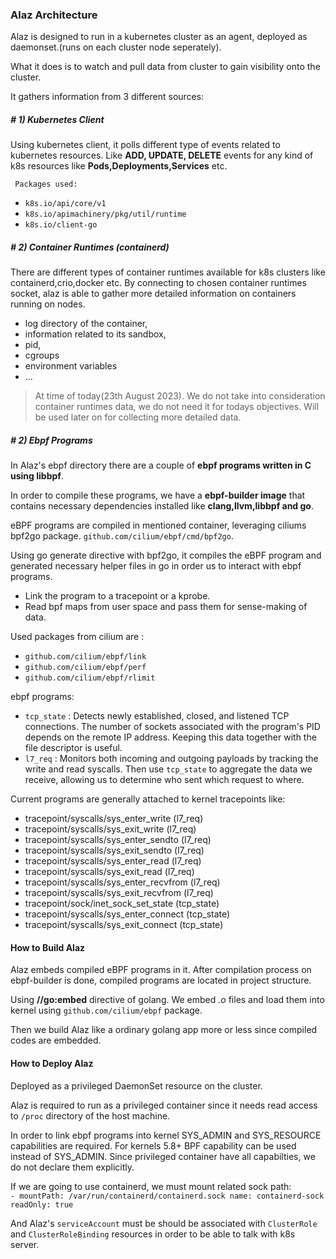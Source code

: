 ### Alaz Architecture
Alaz is designed to run in a kubernetes cluster as an agent, deployed as daemonset.(runs on each cluster node seperately).

What it does is to watch and pull data from cluster to gain visibility onto the cluster.

It gathers information from 3 different sources:
 
##### #  	1) Kubernetes Client
Using kubernetes client, it polls different type of events related to kubernetes resources. Like **ADD, UPDATE, DELETE** events for any kind of k8s resources like **Pods,Deployments,Services** etc.

	 Packages used: 
- 	 `k8s.io/api/core/v1`
- 	 `k8s.io/apimachinery/pkg/util/runtime`
- 	 `k8s.io/client-go`

##### #  	2) Container Runtimes (containerd)
There are different types of container runtimes available for k8s clusters like containerd,crio,docker etc.
By connecting to chosen container runtimes socket, alaz is able to gather more detailed information on containers running on nodes.
- log directory of the container,
- information related to its sandbox,
- pid,
- cgroups
- environment variables
- ...

> At time of today(23th August 2023). We do not take into consideration container runtimes data, we do not need it for todays objectives. Will be used later on for collecting more detailed data.

##### #  	2) Ebpf Programs
In Alaz's ebpf directory there are a couple of **ebpf programs written in C using libbpf**.

In order to compile these programs, we have a **ebpf-builder image** that contains necessary dependencies installed like **clang,llvm,libbpf and go**.

eBPF programs are compiled in mentioned container, leveraging ciliums bpf2go package. `github.com/cilium/ebpf/cmd/bpf2go`.

Using go generate directive with bpf2go, it compiles the eBPF program and generated necessary helper files in go in order us to interact with ebpf programs. 

- Link the program to a tracepoint or a kprobe. 
- Read bpf maps from user space and pass them for sense-making of data.

Used packages from cilium are :
 - `github.com/cilium/ebpf/link`
 - `github.com/cilium/ebpf/perf`
 - `github.com/cilium/ebpf/rlimit`

 ebpf programs: 
 - `tcp_state` : Detects newly established, closed, and listened TCP connections. The number of sockets associated with the program's PID depends on the remote IP address. Keeping this data together with the file descriptor is useful.
 - `l7_req` : Monitors both incoming and outgoing payloads by tracking the write and read syscalls. Then use `tcp_state` to aggregate the data we receive, allowing us to determine who sent which request to where.
 
Current  programs are generally attached to kernel tracepoints like:
 - tracepoint/syscalls/sys_enter_write (l7_req)
 - tracepoint/syscalls/sys_exit_write (l7_req)
 - tracepoint/syscalls/sys_enter_sendto (l7_req)
 - tracepoint/syscalls/sys_exit_sendto (l7_req)
 - tracepoint/syscalls/sys_enter_read (l7_req)
 - tracepoint/syscalls/sys_exit_read (l7_req)
 - tracepoint/syscalls/sys_enter_recvfrom (l7_req)
 - tracepoint/syscalls/sys_exit_recvfrom (l7_req)
 - tracepoint/sock/inet_sock_set_state (tcp_state)
 - tracepoint/syscalls/sys_enter_connect (tcp_state)
 - tracepoint/syscalls/sys_exit_connect (tcp_state)

#### How to Build Alaz
Alaz embeds compiled eBPF programs in it. After compilation process on ebpf-builder is done, compiled programs are located in project structure.

Using **//go:embed** directive of golang. We embed *.o* files and load them into kernel using `github.com/cilium/ebpf` package.

Then we build Alaz like a ordinary golang app more or less since compiled codes are embedded.

#### How to Deploy Alaz
Deployed as a privileged DaemonSet resource on the cluster.

Alaz is required to run as a privileged container since it needs read access to `/proc` directory of the host machine.

In order to link ebpf programs into kernel SYS_ADMIN and SYS_RESOURCE capabilities are required. For kernels 5.8+ BPF capability can be used instead of SYS_ADMIN. Since privileged container have all capabilties, we do not declare them explicitly.

If we are going to use containerd, we must mount related sock path:
 `			- mountPath: /var/run/containerd/containerd.sock
            name: containerd-sock
            readOnly: true
			`
			
And Alaz's `serviceAccount` must be should be associated with `ClusterRole` and `ClusterRoleBinding` resources in order to be able to talk with k8s server.





